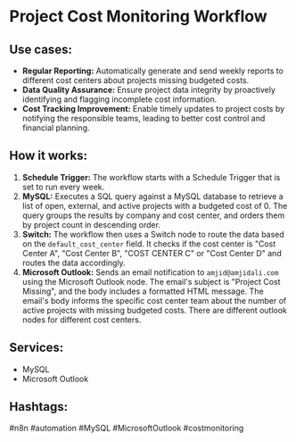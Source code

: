 # Project Cost Monitoring Workflow

## Use cases:

*   **Regular Reporting:** Automatically generate and send weekly reports to different cost centers about projects missing budgeted costs.
*   **Data Quality Assurance:** Ensure project data integrity by proactively identifying and flagging incomplete cost information.
*   **Cost Tracking Improvement:** Enable timely updates to project costs by notifying the responsible teams, leading to better cost control and financial planning.

## How it works:

1.  **Schedule Trigger:** The workflow starts with a Schedule Trigger that is set to run every week.
2.  **MySQL:** Executes a SQL query against a MySQL database to retrieve a list of open, external, and active projects with a budgeted cost of 0. The query groups the results by company and cost center, and orders them by project count in descending order.
3.  **Switch:** The workflow then uses a Switch node to route the data based on the `default_cost_center` field. It checks if the cost center is "Cost Center A", "Cost Center B", "COST CENTER C" or "Cost Center D" and routes the data accordingly.
4.  **Microsoft Outlook:** Sends an email notification to `amjid@amjidali.com` using the Microsoft Outlook node. The email's subject is "Project Cost Missing", and the body includes a formatted HTML message. The email's body informs the specific cost center team about the number of active projects with missing budgeted costs. There are different outlook nodes for different cost centers.

## Services:

*   MySQL
*   Microsoft Outlook

## Hashtags:

#n8n #automation #MySQL #MicrosoftOutlook #costmonitoring
